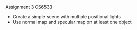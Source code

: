 Assignment 3 CS6533

* Create a simple scene with multiple positional lights
* Use normal map and specular map on at least one object
